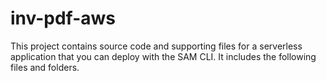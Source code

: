 # inv-pdf-aws

This project contains source code and supporting files for a serverless application that you can deploy with the SAM CLI. It includes the following files and folders.

